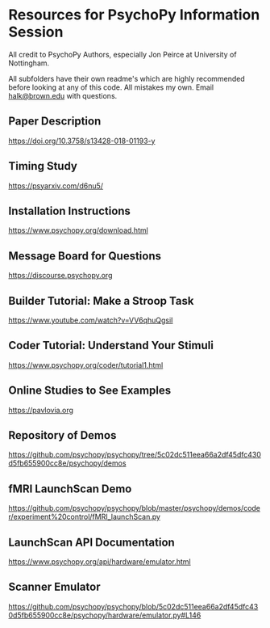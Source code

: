 # Resources for PsychoPy Information Session
All credit to PsychoPy Authors, especially Jon Peirce at University of Nottingham.

All subfolders have their own readme's which are highly recommended before looking at any of this code.
All mistakes my own.
Email halk@brown.edu with questions.

## Paper Description
https://doi.org/10.3758/s13428-018-01193-y

## Timing Study
https://psyarxiv.com/d6nu5/

## Installation Instructions
https://www.psychopy.org/download.html

## Message Board for Questions
https://discourse.psychopy.org

## Builder Tutorial: Make a Stroop Task
https://www.youtube.com/watch?v=VV6qhuQgsiI

## Coder Tutorial: Understand Your Stimuli
https://www.psychopy.org/coder/tutorial1.html

## Online Studies to See Examples
https://pavlovia.org

## Repository of Demos
https://github.com/psychopy/psychopy/tree/5c02dc511eea66a2df45dfc430d5fb655900cc8e/psychopy/demos

## fMRI LaunchScan Demo
https://github.com/psychopy/psychopy/blob/master/psychopy/demos/coder/experiment%20control/fMRI_launchScan.py

## LaunchScan API Documentation
https://www.psychopy.org/api/hardware/emulator.html

## Scanner Emulator
https://github.com/psychopy/psychopy/blob/5c02dc511eea66a2df45dfc430d5fb655900cc8e/psychopy/hardware/emulator.py#L146
